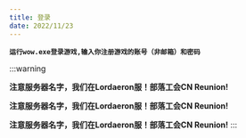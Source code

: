 ```yaml
---
title: 登录
date: 2022/11/23
---
```


**`运行wow.exe登录游戏,输入你注册游戏的账号（非邮箱）和密码`**

:::warning

**注意服务器名字，我们在Lordaeron服！部落工会CN  Reunion!**

**注意服务器名字，我们在Lordaeron服！部落工会CN  Reunion!**

**注意服务器名字，我们在Lordaeron服！部落工会CN  Reunion!**
:::
